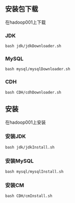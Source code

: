 ## 安装包下载
在hadoop001上下载
### JDK
`bash jdk/jdkDownloader.sh`
### MySQL
`bash mysql/mysqlDownloader.sh`
### CDH 
`bash CDH/cdhDownloader.sh`

## 安装
在hadoop001上安装
### 安装JDK
`bash jdk/jdkInstall.sh`

### 安装MySQL
`bash mysql/mysqlInstall.sh`

### 安装CM
`bash CDH/cmInstall.sh`
